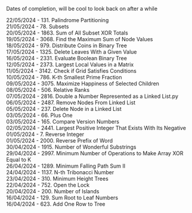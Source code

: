 Dates of completion, will be cool to look back on after a while

22/05/2024 - 131. Palindrome Partitioning <br/>
21/05/2024 - 78. Subsets <br/>
20/05/2024 - 1863. Sum of All Subset XOR Totals <br/>
19/05/2024 - 3068. Find the Maximum Sum of Node Values <br/>
18/05/2024 - 979. Distribute Coins in Binary Tree <br/>
17/05/2024 - 1325. Delete Leaves With a Given Value <br/>
16/05/2024 - 2331. Evaluate Boolean Binary Tree <br/>
12/05/2024 - 2373. Largest Local Values in a Matrix <br/>
11/05/2024 - 3142. Check if Grid Satisfies Conditions <br/>
10/05/2024 - 786. K-th Smallest Prime Fraction <br/>
09/05/2024 - 3075. Maximize Happiness of Selected Children <br/>
08/05/2024 - 506. Relative Ranks <br/>
07/05/2024 - 2816. Double a Number Represented as a Linked List.py <br/>
06/05/2024 - 2487. Remove Nodes From Linked List <br/>
05/05/2024 - 237. Delete Node in a Linked List <br/>
03/05/2024 - 66. Plus One <br/>
03/05/2024 - 165. Compare Version Numbers <br/>
02/05/2024 - 2441. Largest Positive Integer That Exists With Its Negative <br/>
01/05/2024 - 7. Reverse Integer <br/>
01/05/2024 - 2000. Reverse Prefix of Word <br/>
30/04/2024 - 1915. Number of Wonderful Substrings <br/>
29/04/2024 - 2997. Minimum Number of Operations to Make Array XOR Equal to K <br/>
26/04/2024 - 1289. Minimum Falling Path Sum II <br/>
24/04/2024 - 1137. N-th Tribonacci Number <br/>
23/04/2024 - 310. Minimum Height Trees<br/>
22/04/2024 - 752. Open the Lock<br/>
20/04/2024 - 200. Number of Islands<br/>
16/04/2024 - 129. Sum Root to Leaf Numbers<br/>
16/04/2024 - 623. Add One Row to Tree<br/>



